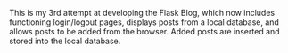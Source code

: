 This is my 3rd attempt at developing the Flask Blog, which now includes functioning login/logout pages, displays posts from a local database, and allows posts to be added from the browser. Added posts are inserted and stored into the local database.  
